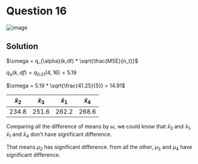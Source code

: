 # Question 16
![image](https://github.com/user-attachments/assets/0c555fce-22e9-4456-ae61-bd513e77cddb)
## Solution
$\omega = q_{\alpha}(k,df) * \sqrt{\frac{MSE}{n_t}}$

$q_{\alpha}(k,df) = q_{0.01}(4,16) = 5.19$

$\omega = 5.19 * \sqrt{\frac{41.25}{5}} = 14.91$

| $\bar{x}_2$ | $\bar{x}_3$ | $\bar{x}_1$ |$\bar{x}_4$|
| -------- | -------- | -------- | -------- |
| 234.8|251.6|262.2|268.6|

Comparing all the difference of means by $\omega$, we could know that $\bar{x}_3$ and $\bar{x}_1$, $\bar{x}_1$  and $\bar{x}_4$ don't have significant difference.

That means $\mu_2$ has significant difference. from all the other, $\mu_3$ and $\mu_4$ have significant difference.

